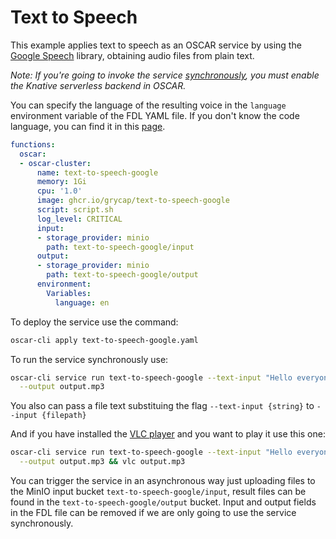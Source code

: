 # Text to Speech

This example applies text to speech as an OSCAR service by using the
[Google Speech](https://pypi.org/project/google-speech/) library, obtaining
audio files from plain text.

*Note: If you're going to invoke the service
[synchronously](https://docs.oscar.grycap.net/invoking/#synchronous-invocations),
you must enable the Knative serverless backend in OSCAR.*

You can specify the language of the resulting voice in the `language`
environment variable of the FDL YAML file. If you don't know the code
language, you can find it in this
[page](https://www.andiamo.co.uk/resources/iso-language-codes/).

```yaml
functions:
  oscar:
  - oscar-cluster:
      name: text-to-speech-google
      memory: 1Gi
      cpu: '1.0'
      image: ghcr.io/grycap/text-to-speech-google
      script: script.sh
      log_level: CRITICAL
      input:
      - storage_provider: minio
        path: text-to-speech-google/input
      output:
      - storage_provider: minio
        path: text-to-speech-google/output
      environment:
        Variables:
          language: en
```

To deploy the service use the command:

```sh
oscar-cli apply text-to-speech-google.yaml
```

To run the service synchronously use:

```sh
oscar-cli service run text-to-speech-google --text-input "Hello everyone" \
  --output output.mp3
```

You also can pass a file text substituing the flag `--text-input {string}` to
`--input {filepath}`

And if you have installed the [VLC player](https://www.videolan.org/vlc/) and
you want to play it use this one:

```sh
oscar-cli service run text-to-speech-google --text-input "Hello everyone" \
  --output output.mp3 && vlc output.mp3
```

You can trigger the service in an asynchronous way just uploading files to the
MinIO input bucket `text-to-speech-google/input`, result files can be found in
the `text-to-speech-google/output` bucket. Input and output fields in the FDL
file can be removed if we are only going to use the service synchronously.
